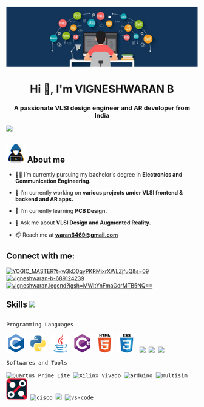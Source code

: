 ![logo](https://github.com/VigneshwaranECE/VigneshwaranECE/blob/main/1630053356860mbahead.jpg)
<h1 align="center">Hi 👋, I'm VIGNESHWARAN B</h1>
<h3 align="center">A passionate VLSI design engineer and AR developer from India</h3>

<a href="https://visitcount.itsvg.in">
  <img src="https://visitcount.itsvg.in/api?id=VigneshwaranECE&label=Profile%20Views&color=6&icon=6&pretty=false" />
</a>

 ## <picture><img src = "https://github.com/0xAbdulKhalid/0xAbdulKhalid/raw/main/assets/mdImages/about_me.gif" width = 50px></picture> **About me**

- 👨‍🎓 I’m currently pursuing my bachelor's degree in **Electronics and Communication Engineering.**

- 🔭 I’m currently working on **various projects under VLSI frontend & backend and AR apps.**

 - 🌱 I’m currently learning **PCB Design.**

 - 💬 Ask me about **VLSI Design and Augmented Reality.**

 - 📫 Reach me at **waran6469@gmail.com**

<h2 align="left">Connect with me:</h2>
<p align="left">
<a href="https://x.com/YOGIC_MASTER?t=w3kD0qyPKRMixrXWLZjfuQ&s=09" target="blank"><img align="center" src="https://raw.githubusercontent.com/rahuldkjain/github-profile-readme-generator/master/src/images/icons/Social/twitter.svg" alt="YOGIC_MASTER?t=w3kD0qyPKRMixrXWLZjfuQ&s=09" height="30" width="40" /></a>
<a href="https://www.linkedin.com/in/vigneshwaran-b-689124239/" target="blank"><img align="center" src="https://raw.githubusercontent.com/rahuldkjain/github-profile-readme-generator/master/src/images/icons/Social/linked-in-alt.svg" alt="vigneshwaran-b-689124239" height="30" width="40" /></a>
<a href="https://www.instagram.com/vigneshwaran.legend?igsh=MWltYnFmaGdrMTB5NQ==" target="blank"><img align="center" src="https://raw.githubusercontent.com/rahuldkjain/github-profile-readme-generator/master/src/images/icons/Social/instagram.svg" alt="vigneshwaran.legend?igsh=MWltYnFmaGdrMTB5NQ==" height="30" width="40" /></a>
</p>

<h2> Skills <img src = "https://media2.giphy.com/media/QssGEmpkyEOhBCb7e1/giphy.gif?cid=ecf05e47a0n3gi1bfqntqmob8g9aid1oyj2wr3ds3mg700bl&rid=giphy.gif" width = 20px> </h2>
<div>
  <p style="display: inline-block;" align="left">
    <kbd>
      <kbd>Programming Languages</kbd>
      <br>
      <br>
      <img width="50px" src="https://raw.githubusercontent.com/devicons/devicon/master/icons/c/c-original.svg" /> 
      <img width="50px" src="https://raw.githubusercontent.com/devicons/devicon/master/icons/python/python-original.svg" /> 
      <img width="50px" src="https://raw.githubusercontent.com/devicons/devicon/master/icons/java/java-original.svg" />
      <img width="50px" src="https://raw.githubusercontent.com/devicons/devicon/master/icons/csharp/csharp-original.svg" />
      <img width="50px" src="https://raw.githubusercontent.com/devicons/devicon/master/icons/html5/html5-original-wordmark.svg" />
      <img width="50px" src="https://raw.githubusercontent.com/devicons/devicon/master/icons/css3/css3-original-wordmark.svg" />
      <img width="50px" src="https://static-00.iconduck.com/assets.00/file-type-light-systemverilog-icon-512x512-n6etzhly.png" />
      <img width="50px" src="https://static-00.iconduck.com/assets.00/verilog-icon-474x512-2fxlui3x.png" />
      <img width="40px" src="https://www.tcl.tk/images/tcllogo.gif" /> 
    </kbd>
    <div>
    <kbd>
      <kbd>Softwares and Tools</kbd>
      <br>
      <br>
      <a><img src="https://github.com/VigneshwaranECE/VigneshwaranECE/blob/main/Quartus%20Prime.ico" alt="Quartus Prime Lite" width="55" aspect-ratio="5/2" /></a>
      <a><img src="https://maker-hub.georgefox.edu/w/images/8/85/Xilinx_image.jpg" alt="Xilinx Vivado" width="60" height="55" aspect-ratio="2/5" /></a>
      <a><img src="https://cdn.worldvectorlogo.com/logos/arduino-1.svg" alt="arduino" width="55" aspect-ratio="1/5" /> </a>
      <a><img src="https://digilent.com/blog/wp-content/uploads/2015/01/184_multisim_app_icon_ill.png" alt="multisim" width="55" aspect-ratio="1/5" /> </a>
      <a><img src="https://github.com/VigneshwaranECE/VigneshwaranECE/blob/main/PCB-Editor.png" alt="PCB-Editor" width="55" aspect-ratio="1/5" /> </a>
      <a><img src="https://networkslearning.com/wp-content/uploads/2020/02/Screenshot-2020-02-15-at-15.54.25.png" alt="cisco" width="55" height="55" aspect-ratio="1/5" /> </a>
      <a><img src="https://www.vectorlogo.zone/logos/unity3d/unity3d-icon.svg" width="55" aspect-ratio="1/5" /> </a>
      <a><img src="https://code.visualstudio.com/assets/images/code-stable.png" alt="vs-code" width="55" aspect-ratio="1/5" /> </a>
    </kbd>
  
    











